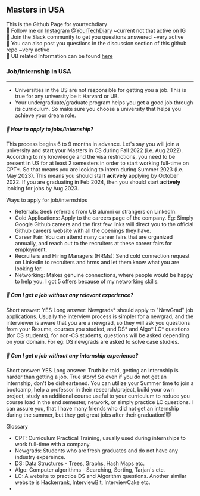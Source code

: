 ## Masters in USA
This is the Github Page for yourtechdiary </br>
🌟 Follow me on [Instagram @YourTechDiary](https://www.instagram.com/yourtechdiary/) ~current not that active on IG </br>
🌟 Join the Slack community to get you questions answered ~very active </br>
🌟 You can also post you questions in the discussion section of this github repo ~very active </br>
🌟 UB related Information can be found [here](https://github.com/snigi-gupta/AttendingUniversityAtBuffalo) </br>

### Job/Internship in USA
----
- Universities in the US are not responsible for getting you a job. This is true for any university be it Harvard or UB.
- Your undergraduate/graduate program helps you get a good job through its curriculum. So make sure you choose a university that helps you achieve your dream role.

##### 📌 How to apply to jobs/internship?
This process begins 6 to 9 months in advance. Let's say you will join a university and start your Masters in CS during Fall 2022 (i.e. Aug 2022). According to my knowledge and the visa restrictions, you need to be present in US for at least 2 semesters in order to start working full-time on CPT*.  So that means you are looking to intern during Summer 2023 (i.e. May 2023). This means you should start **acitvely** applying by October 2022.
If you are graduating in Feb 2024, then you should start **acitvely** looking for jobs by Aug 2023.

Ways to apply for job/internships
- Referrals: Seek referrals from UB alumni or strangers on LinkedIn.
- Cold Applications: Apply to the careers page of the company. Eg: Simply Google Github careers and the first few links will direct you to the official Github careers website with all the openings they have.
- Career Fair: You can attend many career fairs that are organized annually, and reach out to the recruiters at these career fairs for employment.
- Recruiters and Hiring Managers (HRMs): Send cold connection request on LinkedIn to recruiters and hrms and let them know what you are looking for.
- Networking: Makes genuine connections, where people would be happy to help you. I got 5 offers because of my networking skills.

##### 📌 Can I get a job without any relevant experience?
Short answer: YES
Long answer: Newgrads* should apply to "NewGrad" job applications. Usually the interview process is simpler for a newgrad, and the interviewer is aware that you are a newgrad, so they will ask you questions from your Resume, courses you studied, and DS* and Algo* LC* questions (for CS students), for non-CS students, questions will be asked depending on your domain. For eg: DS newgrads are asked to solve case studies.

##### 📌 Can I get a job without any internship experience?
Short answer: YES
Long answer: Truth be told, getting an internship is harder than getting a job. True story! So even if you do not get an internship, don't be disheartened. You can utilize your Summer time to join a bootcamp, help a professor in their research/project, build your own project, study an additional course useful to your curriculum to reduce you course load in the end semester, network, or simply practice LC questions. I can assure you, that I have many friends who did not get an internship during the summer, but they got great jobs after their graduation!😇


Glossary
* CPT: Curriculum Practical Training, usually used during internships to work full-time with a company.
* Newgrads: Students who are fresh graduates and do not have any industry expereince.
* DS: Data Structures - Trees, Graphs, Hash Maps etc.
* Algo: Computer algorithms - Searching, Sorting, Tarjan's etc.
* LC: A website to practice DS and Algorithm questions. Another similar website is Hackerrank, InterviewBit, InterviewCake etc.
* 
